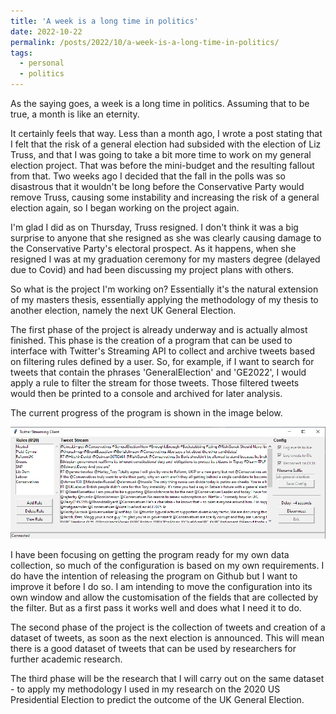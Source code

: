 ```yaml
---
title: 'A week is a long time in politics'
date: 2022-10-22
permalink: /posts/2022/10/a-week-is-a-long-time-in-politics/
tags:
  - personal
  - politics
---
```


As the saying goes, a week is a long time in politics. Assuming that to be true, a month is like an eternity. 

It certainly feels that way. Less than a month ago, I wrote a post stating that I felt that the risk of a general election had subsided with the election of Liz Truss, and that I was going to take a bit more time to work on my general election project. That was before the mini-budget and the resulting fallout from that. Two weeks ago I decided that the fall in the polls was so disastrous that it wouldn't be long before the Conservative Party would remove Truss, causing some instability and increasing the risk of a general election again, so I began working on the project again. 

I'm glad I did as on Thursday, Truss resigned. I don't think it was a big surprise to anyone that she resigned as she was clearly causing damage to the Conservative Party's electoral prospect. As it happens, when she resigned I was at my graduation ceremony for my masters degree (delayed due to Covid) and had been discussing my project plans with others. 

So what is the project I'm working on? Essentially it's the natural extension of my masters thesis, essentially applying the methodology of my thesis to another election, namely the next UK General Election. 

The first phase of the project is already underway and is actually almost finished. This phase is the creation of a program that can be used to interface with Twitter's Streaming API to collect and archive tweets based on filtering rules defined by a user. So, for example, if I want to search for tweets that contain the phrases 'GeneralElection' and 'GE2022', I would apply a rule to filter the stream for those tweets. Those filtered tweets would then be printed to a console and archived for later analysis. 

The current progress of the program is shown in the image below.

![The interface of the Twitter Streaming Client](images/election-twitter-streaming-client.png)

I have been focusing on getting the program ready for my own data collection, so much of the configuration is based on my own requirements. I do have the intention of releasing the program on Github but I want to improve it before I do so. I am intending to move the configuration into its own window and allow the customisation of the fields that are collected by the filter. But as a first pass it works well and does what I need it to do.

The second phase of the project is the collection of tweets and creation of a dataset of tweets, as soon as the next election is announced. This will mean there is a good dataset of tweets that can be used by researchers for further academic research. 

The third phase will be the research that I will carry out on the same dataset - to apply my methodology I used in my research on the 2020 US Presidential Election to predict the outcome of the UK General Election. 
